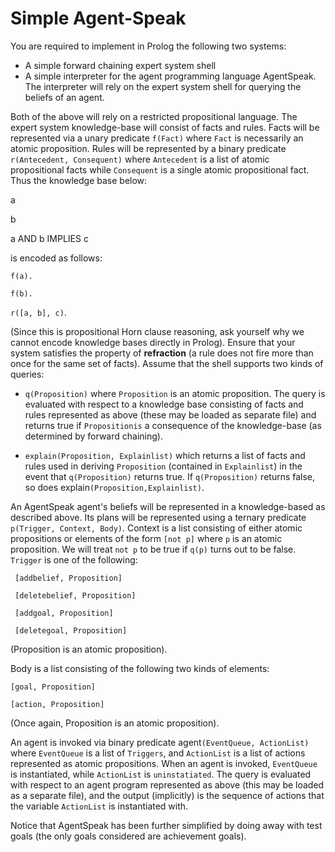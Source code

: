 Simple Agent-Speak
=========================================

You are required to implement in Prolog the following two systems:
   + A simple forward chaining expert system shell
   + A simple interpreter for the agent programming language AgentSpeak. The interpreter will rely on the           expert system shell for querying the beliefs of an agent.
 
Both of the above will rely on a restricted propositional language. The expert system knowledge-base will consist of facts and rules. Facts will be represented via a unary predicate `f(Fact)` where `Fact` is necessarily an atomic proposition. Rules will be represented by a binary predicate `r(Antecedent, Consequent)` where `Antecedent` is a list of atomic propositional facts while `Consequent` is a single atomic propositional fact. Thus the knowledge base below: 


a


b


a AND b IMPLIES c


is encoded as follows: 


`f(a).`


`f(b).`


`r([a, b], c)`.


(Since this is propositional Horn clause reasoning, ask yourself why we cannot encode knowledge bases directly in Prolog). Ensure that your system satisfies the property of **refraction** (a rule does not fire more than once for the same set of facts). Assume that the shell supports two kinds of queries:


   + `q(Proposition)` where `Proposition` is an atomic proposition. The query is evaluated with respect to a      knowledge base consisting of facts and rules represented as above (these may be loaded as separate file)       and returns true if `Propositionis` a consequence of the knowledge-base (as determined by forward              chaining).
    
    
   + `explain(Proposition, Explainlist)` which returns a list of facts and rules used in deriving                 `Proposition` (contained in `Explainlist`) in the event that `q(Proposition)` returns true. If                `q(Proposition)` returns false, so does explain`(Proposition,Explainlist)`.


An AgentSpeak agent's beliefs will be represented in a knowledge-based as described above. Its plans will be represented using a ternary predicate `p(Trigger, Context, Body)`. Context is a list consisting of either atomic propositions or elements of the form `[not p]` where `p` is an atomic proposition. We will treat `not p` to be true if `q(p)` turns out to be false. `Trigger` is one of the following:


     [addbelief, Proposition]
    
     [deletebelief, Proposition]
    
     [addgoal, Proposition]
    
     [deletegoal, Proposition]
    
    
(Proposition is an atomic proposition).    


Body is a list consisting of the following two kinds of elements:


    [goal, Proposition]
    
    [action, Proposition]
    
    
(Once again, Proposition is an atomic proposition).    


An agent is invoked via binary predicate agent`(EventQueue, ActionList)` where `EventQueue` is a list of `Triggers`, and `ActionList` is a list of actions represented as atomic propositions. When an agent is invoked, `EventQueue` is instantiated, while `ActionList` is `uninstatiated`. The query is evaluated with respect to an agent program represented as above (this may be loaded as a separate file), and the output (implicitly) is the sequence of actions that the variable `ActionList` is instantiated with. 


Notice that AgentSpeak has been further simplified by doing away with test goals (the only goals considered are achievement goals).
